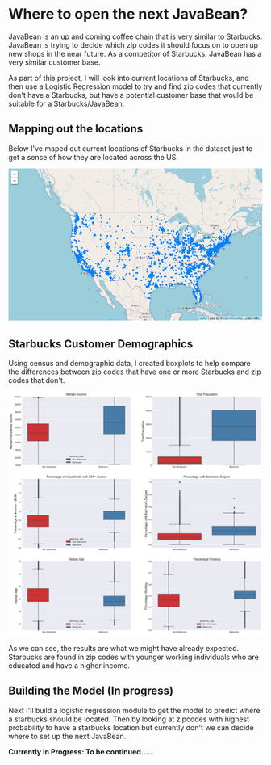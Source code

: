 # Where to open the next JavaBean?

JavaBean is an up and coming coffee chain that is very similar to Starbucks. JavaBean is trying to decide which zip codes it should focus on to open up new shops in the near future. As a competitor of Starbucks, JavaBean has a very similar customer base.

As part of this project, I will look into current locations of Starbucks, and then use a Logistic Regression model to try and find zip codes that currently don't have a Starbucks, but have a potential customer base that would be suitable for a Starbucks/JavaBean.

## Mapping out the locations

Below I've maped out current locations of Starbucks in the dataset just to get a sense of how they are located across the US. 

![StarbucksMap](/images/starbucksMap.png)

## Starbucks Customer Demographics

Using census and demographic data, I created boxplots to help compare the differences between zip codes that have one or more Starbucks and zip codes that don't.

![StarbucksMap](/images/demographicsBefore.png)

As we can see, the results are what we might have already expected. Starbucks are found in zip codes with younger working individuals who are educated and have a higher income. 

## Building the Model (In progress)

Next I'll build a logistic regression module to get the model to predict where a starbucks should be located. Then by looking at zipcodes with highest probability to have a starbucks location but currently don't we can decide where to set up the next JavaBean.

**Currently in Progress: To be continued.....**
